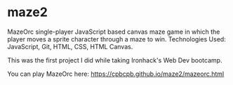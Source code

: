 # maze2

MazeOrc single-player JavaScript based canvas maze game in which the player moves a sprite character through a maze to win.
Technologies Used: JavaScript, Git, HTML, CSS, HTML Canvas.

This was the first project I did while taking Ironhack's Web Dev bootcamp.  



You can play MazeOrc here:  https://cpbcpb.github.io/maze2/mazeorc.html

